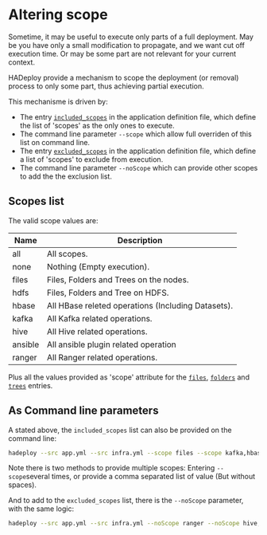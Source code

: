 # Altering scope

Sometime, it may be useful to execute only parts of a full deployment. May be you have only a small modification to propagate, 
and we want cut off execution time. Or may be some part are not relevant for your current context.

HADeploy provide a mechanism to scope the deployment (or removal) process to only some part, thus achieving partial execution.

This mechanisme is driven by:

- The entry [`included_scopes`](../plugins_reference/core/included_scopes) in the application definition file, which define the list of 'scopes' as the only ones to execute.
- The command line parameter `--scope` which allow full overriden of this list on command line.
- The entry [`excluded_scopes`](../plugins_reference/core/excluded_scopes) in the application definition file, which define a list of 'scopes' to exclude from execution.
- The command line parameter `--noScope` which can provide other scopes to add the the exclusion list.

## Scopes list

The valid scope values are:

Name|Description
--- | ---
all|All scopes.
none|Nothing (Empty execution).
files|Files, Folders and Trees on the nodes. 
hdfs|Files, Folders and Tree on HDFS.
hbase|All HBase releted operations (Including Datasets).
kafka|All Kafka related operations.
hive|All Hive related operations.
ansible|All ansible plugin related operation
ranger|All Ranger related operations.

Plus all the values provided as 'scope' attribute for the [`files`](../plugins_reference/files/files),
[`folders`](../plugins_reference/files/folders) and [`trees`](../plugins_reference/files/trees) entries.

## As Command line parameters

A stated above, the `included_scopes` list can also be provided on the command line:

```bash
hadeploy --src app.yml --src infra.yml --scope files --scope kafka,hbase --action DEPLOY
```
Note there is two methods to provide multiple scopes: Entering `--scope`several times, or provide a comma separated list of value (But without spaces).

And to add to the `excluded_scopes` list, there is the `--noScope` parameter, with the same logic:
 
```bash
hadeploy --src app.yml --src infra.yml --noScope ranger --noScope hive,hbase --action DEPLOY
```

